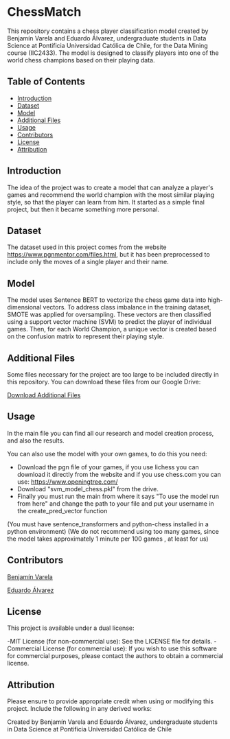# ChessMatch

This repository contains a chess player classification model created by Benjamín Varela and Eduardo Álvarez, undergraduate students in Data Science at Pontificia Universidad Católica de Chile, for the Data Mining course (IIC2433). The model is designed to classify players into one of the world chess champions based on their playing data.

## Table of Contents

- [Introduction](#introduction)
- [Dataset](#dataset)
- [Model](#model)
- [Additional Files](#additional-files)
- [Usage](#usage)
- [Contributors](#contributors)
- [License](#license)
- [Attribution](#attribution)

## Introduction

The idea of ​​the project was to create a model that can analyze a player's games and recommend the world champion with the most similar playing style, so that the player can learn from him.
It started as a simple final project, but then it became something more personal.

## Dataset

The dataset used in this project comes from the website https://www.pgnmentor.com/files.html, but it has been preprocessed to include only the moves of a single player and their name.

## Model

The model uses Sentence BERT to vectorize the chess game data into high-dimensional vectors.
To address class imbalance in the training dataset, SMOTE was applied for oversampling. These vectors are then classified using a support vector machine (SVM) to predict the player of individual games. Then, for each World Champion, a unique vector is created based on the confusion matrix to represent their playing style.

## Additional Files

Some files necessary for the project are too large to be included directly in this repository. You can download these files from our Google Drive:

[Download Additional Files](https://drive.google.com/drive/folders/1ihB4ttz64WtbODxvQUZ55f21bVLH3OUe?usp=drive_link)

## Usage

In the main file you can find all our research and model creation process, and also the results.

You can also use the model with your own games, to do this you need:
- Download the pgn file of your games, if you use lichess you can download it directly from the website and if you use chess.com you can use: https://www.openingtree.com/
- Download "svm_model_chess.pkl" from the drive.
- Finally you must run the main from where it says "To use the model run from here" and change the path to your file and put your username in the create_pred_vector function

(You must have sentence_transformers and python-chess installed in a python environment)
(We do not recommend using too many games, since the model takes approximately 1 minute per 100 games , at least for us)

## Contributors

[Benjamín Varela](https://github.com/212113114)

[Eduardo Álvarez](https://github.com/Aledgit)

## License

This project is available under a dual license:

-MIT License (for non-commercial use): See the LICENSE file for details.
-Commercial License (for commercial use): If you wish to use this software for commercial purposes, please contact the authors to obtain a commercial license.

## Attribution

Please ensure to provide appropriate credit when using or modifying this project. Include the following in any derived works:

Created by Benjamín Varela and Eduardo Álvarez, undergraduate students in Data Science at Pontificia Universidad Católica de Chile









